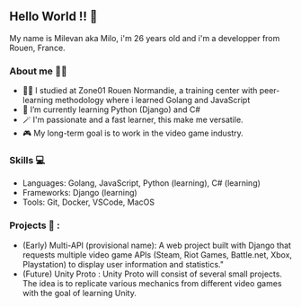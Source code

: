 ## Hello World !! :wave:

My name is Milevan aka Milo, i'm 26 years old and i'm a developper from Rouen, France.

### About me :man_technologist:
  - :man_student: I studied at Zone01 Rouen Normandie, a training center with peer-learning methodology where i learned Golang and JavaScript
  - 🌱 I’m currently learning Python (Django) and C#
  - :magic_wand: I'm passionate and a fast learner, this make me versatile.
  - :video_game: My long-term goal is to work in the video game industry.

### Skills :computer:

  -  Languages: Golang, JavaScript, Python (learning), C# (learning)
  -  Frameworks: Django (learning)
  -  Tools: Git, Docker, VSCode, MacOS

### Projects :file_folder: :
  - (Early) Multi-API (provisional name): A web project built with Django that requests multiple video game APIs (Steam, Riot Games, Battle.net, Xbox, Playstation) to display user information and statistics."
  - (Future) Unity Proto : Unity Proto will consist of several small projects. The idea is to replicate various mechanics from different video games with the goal of learning Unity.
